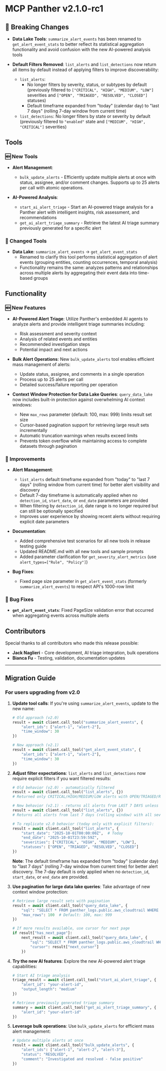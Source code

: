 # MCP Panther v2.1.0-rc1

## 🚨 Breaking Changes

- **Data Lake Tools**: `summarize_alert_events` has been renamed to `get_alert_event_stats` to better reflect its statistical aggregation functionality and avoid confusion with the new AI-powered analysis tools

- **Default Filters Removed**: `list_alerts` and `list_detections` now return all items by default instead of applying filters to improve discoverability:
  - `list_alerts`:
    - No longer filters by severity, status, or subtypes by default (previously filtered to `["CRITICAL", "HIGH", "MEDIUM", "LOW"]` severities and `["OPEN", "TRIAGED", "RESOLVED", "CLOSED"]` statuses)
    - Default timeframe expanded from "today" (calendar day) to "last 7 days" (rolling 7-day window from current time)
  - `list_detections`: No longer filters by state or severity by default (previously filtered to `"enabled"` state and `["MEDIUM", "HIGH", "CRITICAL"]` severities)

## Tools

### 🆕 New Tools

- **Alert Management**:
  - `bulk_update_alerts` - Efficiently update multiple alerts at once with status, assignee, and/or comment changes. Supports up to 25 alerts per call with atomic operations.

- **AI-Powered Analysis**:
  - `start_ai_alert_triage` - Start an AI-powered triage analysis for a Panther alert with intelligent insights, risk assessment, and recommendations
  - `get_ai_alert_triage_summary` - Retrieve the latest AI triage summary previously generated for a specific alert

### 🔄 Changed Tools

- **Data Lake**: `summarize_alert_events` → `get_alert_event_stats`
  - Renamed to clarify this tool performs statistical aggregation of alert events (grouping entities, counting occurrences, temporal analysis)
  - Functionality remains the same: analyzes patterns and relationships across multiple alerts by aggregating their event data into time-based groups

## Functionality

### 🆕 New Features

- **AI-Powered Alert Triage**: Utilize Panther's embedded AI agents to analyze alerts and provide intelligent triage summaries including:
  - Risk assessment and severity context
  - Analysis of related events and entities
  - Recommended investigation steps
  - Potential impact and next actions

- **Bulk Alert Operations**: New `bulk_update_alerts` tool enables efficient mass management of alerts:
  - Update status, assignee, and comments in a single operation
  - Process up to 25 alerts per call
  - Detailed success/failure reporting per operation

- **Context Window Protection for Data Lake Queries**: `query_data_lake` now includes built-in protection against overwhelming AI context windows:
  - New `max_rows` parameter (default: 100, max: 999) limits result set size
  - Cursor-based pagination support for retrieving large result sets incrementally
  - Automatic truncation warnings when results exceed limits
  - Prevents token overflow while maintaining access to complete datasets through pagination

### 🔧 Improvements

- **Alert Management**:
  - `list_alerts` default timeframe expanded from "today" to "last 7 days" (rolling window from current time) for better alert visibility and discovery
  - Default 7-day timeframe is automatically applied when no `detection_id`, `start_date`, or `end_date` parameters are provided
  - When filtering by `detection_id`, date range is no longer required but can still be optionally specified
  - Improves user experience by showing recent alerts without requiring explicit date parameters

- **Documentation**:
  - Added comprehensive test scenarios for all new tools in release testing guide
  - Updated README.md with all new tools and sample prompts
  - Added parameter clarification for `get_severity_alert_metrics` (use `alert_types=["Rule", "Policy"]`)

- **Bug Fixes**:
  - Fixed page size parameter in `get_alert_event_stats` (formerly `summarize_alert_events`) to respect API's 1000-row limit

### 🐛 Bug Fixes

- **`get_alert_event_stats`**: Fixed PageSize validation error that occurred when aggregating events across multiple alerts

## Contributors

Special thanks to all contributors who made this release possible:

- **Jack Naglieri** - Core development, AI triage integration, bulk operations
- **Bianca Fu** - Testing, validation, documentation updates

---

## Migration Guide

### For users upgrading from v2.0

1. **Update tool calls**: If you're using `summarize_alert_events`, update to the new name:

   ```python
   # Old approach (v2.0)
   result = await client.call_tool("summarize_alert_events", {
       "alert_ids": ["alert-1", "alert-2"],
       "time_window": 30
   })

   # New approach (v2.1)
   result = await client.call_tool("get_alert_event_stats", {
       "alert_ids": ["alert-1", "alert-2"],
       "time_window": 30
   })
   ```

2. **Adjust filter expectations**: `list_alerts` and `list_detections` now require explicit filters if you want filtered results:

   ```python
   # Old behavior (v2.0) - automatically filtered
   result = await client.call_tool("list_alerts", {})
   # Returned only CRITICAL/HIGH/MEDIUM/LOW alerts with OPEN/TRIAGED/RESOLVED/CLOSED status from TODAY

   # New behavior (v2.1) - returns all alerts from LAST 7 DAYS unless explicitly filtered
   result = await client.call_tool("list_alerts", {})
   # Returns all alerts from last 7 days (rolling window) with all severities and statuses

   # To replicate v2.0 behavior (today only with explicit filters):
   result = await client.call_tool("list_alerts", {
       "start_date": "2025-10-01T00:00:00Z",  # Today
       "end_date": "2025-10-01T23:59:59Z",
       "severities": ["CRITICAL", "HIGH", "MEDIUM", "LOW"],
       "statuses": ["OPEN", "TRIAGED", "RESOLVED", "CLOSED"]
   })
   ```

   **Note**: The default timeframe has expanded from "today" (calendar day) to "last 7 days" (rolling 7-day window from current time) for better alert discovery. The 7-day default is only applied when no `detection_id`, `start_date`, or `end_date` are provided.

3. **Use pagination for large data lake queries**: Take advantage of new context window protection:

   ```python
   # Retrieve large result sets with pagination
   result = await client.call_tool("query_data_lake", {
       "sql": "SELECT * FROM panther_logs.public.aws_cloudtrail WHERE p_occurs_since('1 d')",
       "max_rows": 100  # Default: 100, max: 999
   })

   # If more results available, use cursor for next page
   if result["has_next_page"]:
       next_result = await client.call_tool("query_data_lake", {
           "sql": "SELECT * FROM panther_logs.public.aws_cloudtrail WHERE p_occurs_since('1 d')",
           "cursor": result["next_cursor"]
       })
   ```

4. **Try the new AI features**: Explore the new AI-powered alert triage capabilities:

   ```python
   # Start AI triage analysis
   triage_result = await client.call_tool("start_ai_alert_triage", {
       "alert_id": "your-alert-id",
       "output_length": "medium"
   })

   # Retrieve previously generated triage summary
   summary = await client.call_tool("get_ai_alert_triage_summary", {
       "alert_id": "your-alert-id"
   })
   ```

5. **Leverage bulk operations**: Use `bulk_update_alerts` for efficient mass alert management:

   ```python
   # Update multiple alerts at once
   result = await client.call_tool("bulk_update_alerts", {
       "alert_ids": ["alert-1", "alert-2", "alert-3"],
       "status": "RESOLVED",
       "comment": "Investigated and resolved - false positive"
   })
   ```
